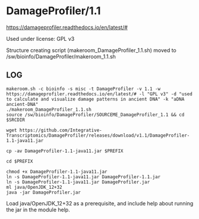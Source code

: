 DamageProfiler/1.1
========================

<https://damageprofiler.readthedocs.io/en/latest/#>

Used under license:
GPL v3


Structure creating script (makeroom_DamageProfiler_1.1.sh) moved to /sw/bioinfo/DamageProfiler/makeroom_1.1.sh

LOG
---

    makeroom.sh -c bioinfo -s misc -t DamageProfiler -v 1.1 -w https://damageprofiler.readthedocs.io/en/latest/# -l "GPL v3" -d "used to calculate and visualize damage patterns in ancient DNA" -k "aDNA ancient-DNA"
    ./makeroom_DamageProfiler_1.1.sh 
    source /sw/bioinfo/DamageProfiler/SOURCEME_DamageProfiler_1.1 && cd $SRCDIR

    wget https://github.com/Integrative-Transcriptomics/DamageProfiler/releases/download/v1.1/DamageProfiler-1.1-java11.jar

    cp -av DamageProfiler-1.1-java11.jar $PREFIX

    cd $PREFIX

    chmod +x DamageProfiler-1.1-java11.jar
    ln -s DamageProfiler-1.1-java11.jar DamageProfiler-1.1.jar 
    ln -s DamageProfiler-1.1-java11.jar DamageProfiler.jar
    ml java/OpenJDK_12+32
    java -jar DamageProfiler.jar 

Load java/OpenJDK_12+32 as a prerequisite, and include help about running the jar in the module help.

